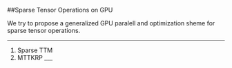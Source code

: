 ##Sparse Tensor Operations on GPU

We try to propose a generalized GPU paralell and optimization sheme for sparse tensor operations.
  ___
  1. Sparse TTM
  2. MTTKRP 
    ___

